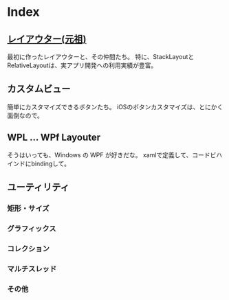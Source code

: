 # Index

## [レイアウター(元祖)](original-layouter.md)

最初に作ったレイアウターと、その仲間たち。
特に、StackLayoutとRelativeLayoutは、実アプリ開発への利用実績が豊富。

## カスタムビュー

簡単にカスタマイズできるボタンたち。
iOSのボタンカスタマイズは、とにかく面倒なので。

## WPL ... WPf Layouter

そうはいっても、Windows の WPF が好きだな。
xamlで定義して、コードビハインドにbindingして。

## ユーティリティ

### 矩形・サイズ

### グラフィックス

### コレクション

### マルチスレッド

### その他
